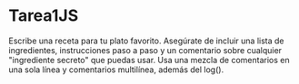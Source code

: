 # Tarea1JS
Escribe una receta para tu plato favorito. Asegúrate de incluir una lista de ingredientes, instrucciones paso a paso y un comentario sobre cualquier "ingrediente secreto" que puedas usar. Usa una mezcla de comentarios en una sola línea y comentarios multilínea, además del log().
